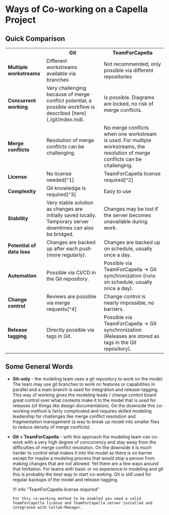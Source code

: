 <!--
 ~ SPDX-FileCopyrightText: Copyright DB InfraGO AG and contributors
 ~ SPDX-License-Identifier: Apache-2.0
 -->

# Ways of Co-working on a Capella Project

## Quick Comparison

<table markdown="span">
  <tr>
    <th></th>
    <th>Git</th>
    <th>TeamForCapella</th>
  </tr>
  <tr>
    <td><b>Multiple workstreams</b></td>
    <td>Different workstreams available via branches</td>
    <td>Not recommended, only possible via different repositories</td>
  </tr>
  <tr>
    <td><b>Concurrent working</b></td>
    <td>Very challenging because of merge conflict potential, a possible workflow is described [here](./git/index.md).</td>
    <td>Is possible. Diagrams are locked, no risk of merge conflicts.</td>
  </tr>
  <tr>
    <td><b>Merge conflicts</b></td>
    <td>Resolution of merge conflicts can be challenging.</td>
    <td>No merge conflicts when one workstream is used. For multiple workstreams, the resolution of merge conflicts can be challenging.</td>
  </tr>
  <tr markdown="span">
    <td><b>License</b></td>
    <td>No license needed[^1]</td>
    <td>TeamForCapella license required[^2]</td>
  </tr>
  <tr markdown="span">
    <td><b>Complexity</b></td>
    <td>Git knowledge is required[^3]</td>
    <td>Easy to use</td>
  </tr>
  <tr>
    <td><b>Stability</b></td>
    <td>Very stable solution as changes are initially saved locally. Temporary server downtimes can also be bridged.</td>
    <td>Changes may be lost if the server becomes unavailable during work.</td>
  </tr>
  <tr>
    <td><b>Potential of data loss</b></td>
    <td>Changes are backed up after each push (more regularly).</td>
    <td>Changes are backed up on schedule, usually once a day.</td>
  </tr>
  <tr>
    <td><b>Automation</b></td>
    <td>Possible via CI/CD in the Git repository.</td>
    <td>Possible via TeamForCapella &rarr; Git synchronization (runs on schedule, usually once a day).</td>
  </tr>
  <tr markdown="span">
    <td><b>Change control</b></td>
    <td>Reviews are possible via merge requests[^4]</td>
    <td>Change control is nearly impossible, no barriers.</td>
  </tr>
  <tr>
    <td><b>Release tagging</b></td>
    <td>Directly possible via tags in Git.</td>
    <td>Possible via TeamForCapella &rarr; Git synchronization (Releases are stored as tags in the Git repository).</td>
  </tr>
</table>

[^1]:
    You can use any standardized Git server. Depending on the server used,
    licenses for the Git server may be required.

[^2]:
    You need a valid TeamForCapella license and TeamForCapella server installed
    and integrated in the Collaboration Manager.

[^3]:
    For the basic workflow, a simple Git knowledge that includes commit, pull
    and push is sufficient. However, it is necessary to have at least one Git
    expert in the project to deal with potential merge conflicts and unexpected
    situations.

[^4]:
    To review changes, the Eclipse EMF diff/merge tool can be used. However, in
    practice this proves to be too time-consuming, as many changes become
    confusing very quickly.

## Some General Words

-   **Git-only** - the modeling team uses a git repository to work on the
    model. The team may use git branches to work on features or capabilities in
    parallel and a main branch is used for integration and release-tagging.
    This way of working gives the modeling leads / change control board great
    control over what contents make it to the model that is used for releases
    (of things like design documentation). On the downside this co-working
    method is fairly complicated and requires skilled modeling leadership for
    challenges like merge conflict resolution and fragmentation management (a
    way to break up model into smaller files to reduce density of merge
    conflicts).
-   **Git + TeamForCapella** - with this approach the modeling team can co-work
    with a very high degree of concurrency and stay away from the difficulties
    of merge conflict resolution. On the downside it is much harder to control
    what makes it into the model as there is no barrier except for maybe a
    modeling process that would stop a person from making changes that are not
    allowed. Yet there are a few ways around that limitation. For teams with
    basic or no experience in modeling and git this is probably the best way to
    start co-woking. Git is still used for regular backups of the model and
    release-tagging.

    !!! info "TeamForCapella license required"

        For this co-working method to be enabled you need a valid
        TeamForCapella license and TeamForCapella server installed and
        integrated with Collab-Manager.
